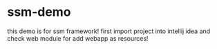 # ssm-demo
this demo is for ssm framework!
first import project into intellij idea and check web module for add webapp as resources! 
